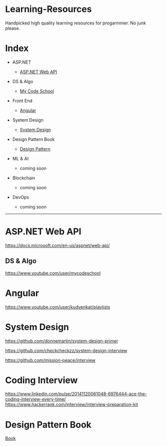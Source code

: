 # Learning-Resources
Handpicked high quality learning resources for progarmmer. No junk please.

# Index

* ASP.NET
  * [ASP.NET Web API](#aspnet-web-api)
 
* DS & Algo
  * [My Code School](#ds--algo)
 
* Front End
  * [Angular](#DS--Algo)

* Syetem Design
  * [System Design](#system-design)
  
* Design Pattern Book
   * [Design Pattern](#design-pattern-book)
  
* ML & AI
    * coming soon

* Blockchain
    * coming soon
    
* DevOps
    * coming soon

************************************

  # ASP.NET Web API
  https://docs.microsoft.com/en-us/aspnet/web-api/
  
  ## DS & Algo
  https://www.youtube.com/user/mycodeschool
  
  
  # Angular
  
  https://www.youtube.com/user/kudvenkat/playlists
  
  # System Design
  
  https://github.com/donnemartin/system-design-primer
  
  https://github.com/checkcheckzz/system-design-interview
  
  https://github.com/mission-peace/interview
  
  # Coding Interview
  
  https://www.linkedin.com/pulse/20141120061048-6976444-ace-the-coding-interview-every-time/
  https://www.hackerrank.com/interview/interview-preparation-kit
  
  # Design Pattern Book
  [Book](#https://www.flipkart.com/head-first-design-patterns-brain-friendly-guide/p/itmfc9kncfg2hfqk?pid=9789352132775&lid=LSTBOK9789352132775K6YAWM&marketplace=FLIPKART&srno=s_1_1&otracker=AS_Query_OrganicAutoSuggest_2_17&fm=SEARCH&iid=309dbe7c-b487-418f-93ee-cffceda5be46.9789352132775.SEARCH&ppt=ProductPage&ppn=ProductPage&ssid=.sw0udevdz6a(e%2B16)1549541678804&qH=9e9e2874d4c7aca1)
  
  
